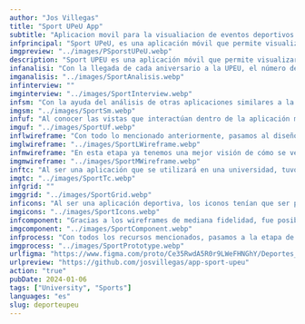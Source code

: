 ```yaml
---
author: "Jos Villegas"
title: "Sport UPeU App"
subtitle: "Aplicacion movil para la visualiacion de eventos deportivos en la UPeU"
infprincipal: "Sport UPeU, es una aplicación móvil que permite visualizar la información correspondiente a los eventos deportivos de la Universidad Peruana Unión"
imgpreview: "../images/PSporstUPeU.webp"
description: "Sport UPEU es una aplicación móvil que permite visualizar la información correspondiente a los eventos deportivos de la Universidad Peruana Unión tales como: fixture, resultados, normativas, mapa de escenarios, tabla de posiciones, entre otros"
infanalisi: "Con la llegada de cada aniversario a la UPEU, el número de familiares o amigos de los estudiantes crece ya que algunos de ellos participarán en eventos deportivos. El problema surge porque estar en un lugar nuevo requiere una herramienta para ayudarlos. encuentra los lugares donde se celebrarán eventos deportivos o ten en cuenta los resultados o cuándo se llevarán a cabo las competiciones"
imganalisis: "../images/SportAnalisis.webp"
infinterview: ""
imginterview: "../images/SportInterview.webp"
infsm: "Con la ayuda del análisis de otras aplicaciones similares a la propuesta, el mapa del sitio fue diseñado con las vistas involucradas dentro de la aplicacion"
imgsm: "../images/SportSm.webp"
infuf: "Al conocer las vistas que interactúan dentro de la aplicación móvil, los flujos de usuarios fueron diseñados para saber qué decisiones tomarán los usuarios y tener una mejor idea del boceto futuro a diseñar."
imguf: "../images/SportUf.webp"
inflwireframe: "Con todo lo mencionado anteriormente, pasamos al diseño de los wireframes de baja fidelidad para tener una armonia entre investigacion y disenio"
imglwireframe: "../images/SportLWireframe.webp"
infmwireframe: "En esta etapa ya tenemos una mejor visión de cómo se verá la aplicación, así que traducimos los bocetos en wireframes de fidelidad media en los que tendremos un diseño más realista de la idea original."
imgmwireframe: "../images/SportMWireframe.webp"
inftc: "Al ser una aplicación que se utilizará en una universidad, tuvo que cumplir con los colores representativos de la compañía y mantener la armonía, sin embargo se propuso un cambio en la tipografia para darle el realce de tipo deportivo."
imgtc: "../images/SportTc.webp"
infgrid: ""
imggrid: "../images/SportGrid.webp"
inficons: "Al ser una aplicación deportiva, los iconos tenían que ser precisos para querer informar las acciones que realizaban, ya sea o no con la presencia de un texto acompañado indicando la acción."
imgicons: "../images/SportIcons.webp"
infcomponent: "Gracias a los wireframes de mediana fidelidad, fue posible encontrar secciones donde ciertos puntos eran repetitivos y tenían estados, por lo tanto, se crearon componentes que ayudarán a que el diseño sea más rápido y su desarrollo futuro más factible."
imgcomponent: "../images/SportComponent.webp"
infprocess: "Con todos los recursos mencionados, pasamos a la etapa de diseño de alta fidelidad en la que se definió la mejor visión de la idea propuesta."
imgprocess: "../images/SportPrototype.webp"
urlfigma: "https://www.figma.com/proto/Ce35RwdA5R0r9LWeFHNGhY/Deportes_UPeU?page-id=1%3A10&node-id=106-2410&viewport=458%2C666%2C0.13&t=XVdmKzc57nFyFX2Y-9&scaling=scale-down&content-scaling=fixed&starting-point-node-id=106%3A2410&show-proto-sidebar=1"
urlpreview: "https://github.com/josvillegas/app-sport-upeu"
action: "true"
pubDate: 2024-01-06
tags: ["University", "Sports"]
languages: "es"
slug: deporteupeu
---
```

